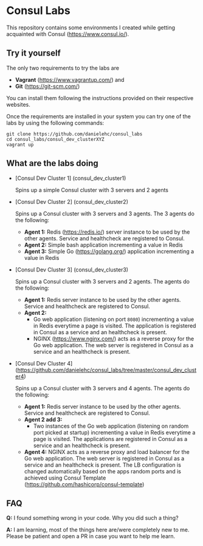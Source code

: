 # Consul Labs

This repository contains some environments I created while getting acquainted with Consul (https://www.consul.io/).



## Try it yourself

The only two requirements to try the labs are 

* **Vagrant** (https://www.vagrantup.com/) and 
* **Git** (https://git-scm.com/)



You can install them following the instructions provided on their respective websites.



Once the requirements are installed in your system you can try one of the labs by using the following commands:

```
git clone https://github.com/danielehc/consul_labs
cd consul_labs/consul_dev_clusterXYZ
vagrant up
```



## What are the labs doing

* [Consul Dev Cluster 1] (consul_dev_cluster1)

  Spins up a simple Consul cluster with 3 servers and 2 agents

* [Consul Dev Cluster 2] (consul_dev_cluster2)

  Spins up a Consul cluster with 3 servers and 3 agents. The 3 agents do the following:

  * **Agent 1:** Redis (https://redis.io/) server instance to be used by the other agents. Service and healthcheck are registered to Consul.
  * **Agent 2:** Simple bash application incrementing a value in Redis
  * **Agent 3:** Simple Go (https://golang.org/) application incrementing a value in Redis

* [Consul Dev Cluster 3] (consul_dev_cluster3)

  Spins up a Consul cluster with 3 servers and 2 agents. The agents do the following:

  - **Agent 1:** Redis server instance to be used by the other agents. Service and healthcheck are registered to Consul.
  - **Agent 2:**  
    - Go web application (listening on port `8080`) incrementing a value in Redis everytime a page is visited. The application is registered in Consul as a service and an healthcheck is present.
    - NGINX (https://www.nginx.com/) acts as a reverse proxy for the Go web application. The web server is registered in Consul as a service and an healthcheck is present.

* [Consul Dev Cluster 4] (https://github.com/danielehc/consul_labs/tree/master/consul_dev_cluster4)

  Spins up a Consul cluster with 3 servers and 4 agents. The agents do the following:

  - **Agent 1:** Redis server instance to be used by the other agents. Service and healthcheck are registered to Consul.
  - **Agent 2 add 3:**  
    - Two instances of the Go web application (listening on random port picked at startup) incrementing a value in Redis everytime a page is visited. The applications are registered in Consul as a service and an healthcheck is present.
  - **Agent 4:** NGINX acts as a reverse proxy and load balancer for the Go web application. The web server is registered in Consul as a service and an healthcheck is present. The LB configuration is changed automatically based on the apps random ports and is achieved using Consul Template (https://github.com/hashicorp/consul-template)

  

## FAQ

**Q:** I found something wrong in your code. Why you did such a thing?

**A:** I am learning, most of the things here are/were completely new to me. Please be patient and open a PR in case you want to help me learn.


